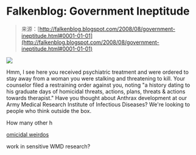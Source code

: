 <!--yml
category: 未分类
date: 2024-05-12 23:04:55
-->

# Falkenblog: Government Ineptitude

> 来源：[http://falkenblog.blogspot.com/2008/08/government-ineptitude.html#0001-01-01](http://falkenblog.blogspot.com/2008/08/government-ineptitude.html#0001-01-01)

[![](img/b680e48222fc140dac9f33ffcc7b39c4.png)](https://blogger.googleusercontent.com/img/b/R29vZ2xl/AVvXsEj4s-B-a74K4YF5ZtPUQynyUgd06WWOKqvZk_G1LpQSdK48ky93GksPw67BwwUK4zh82tn63gG-j4LIZCZWpZN0xx8z8VydkGr7LEveRkDj85RwaKZQqDoSVTu42zu66YslUp4Kfw/s1600-h/bruce.jpg)

Hmm, I see here you received psychiatric treatment and were ordered to stay away from a woman you were stalking and threatening to kill. Your counselor filed a restraining order against you, noting "a history dating to his graduate days of homicidal threats, actions, plans, threats & actions towards therapist." Have you thought about Anthrax development at our Army Medical Research Institute of Infectious Diseases? We're looking to people who think outside the box.

How many other h

[omicidal weirdos](http://online.wsj.com/article/SB121757737139604131.html?mod=hps_us_whats_news)

work in sensitive WMD research?